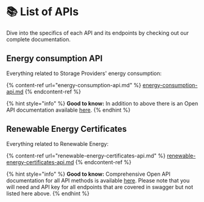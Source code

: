 # 📚 List of APIs

Dive into the specifics of each API and its endpoints by checking out our complete documentation.

## Energy consumption API

Everything related to Storage Providers' energy consumption:

{% content-ref url="energy-consumption-api.md" %}
[energy-consumption-api.md](energy-consumption-api.md)
{% endcontent-ref %}

{% hint style="info" %}
**Good to know:** In addition to above there is an Open API documentation available [here](https://api.filecoin.energy/docs/).
{% endhint %}

## Renewable Energy Certificates

Everything related to Renewable Energy:

{% content-ref url="renewable-energy-certificates-api.md" %}
[renewable-energy-certificates-api.md](renewable-energy-certificates-api.md)
{% endcontent-ref %}

{% hint style="info" %}
**Good to know:** Comprehensive Open API documentation for all API methods is available [here](https://proofs-api.zerolabs.green/swagger/). Please note that you will need and API key for all endpoints that are covered in swagger but not listed here above.
{% endhint %}
